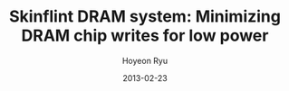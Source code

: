 ---
layout: publication_info  # FIXED! DO NOT CHANGE!
author: "Hoyeon Ryu"   # your name (do not specify the publication authors, please specify publication authors at "pub_authors")
title:  "Skinflint DRAM system: Minimizing DRAM chip writes for low power"  # publication title
date:   2013-02-23  # publication date (not the blog posting date...)

description: |  # provide a brief explanation of your work!
    TBD

params:
    pub_authors:  # publication authors
        - "Yebin Lee"
        - "Soontae Kim"
        - "/members/seokin_hong"
        - "Jongmin Lee"

    pub_venue: "2013 IEEE 19th International Symposium on High Performance Computer Architecture (HPCA)"  # full venue name (conference and journal name)

    pub_url: https://ieeexplore.ieee.org/abstract/document/6522304  # URL to get access to the publication (comment this line if you don't have publicaiton URL)
    pub_thumbnail: ""  # image of the thumbnail (comment this line if you don't have any thumbnail to reveal)

    pub_abstract: |  # abstract of your publication
       DRAMs are one of the main players of computer system energy consumption due to their large capacities and frequent accesses. Consequently, many schemes have been proposed to reduce DRAM power/energy consumption. Some of them propose new DRAM system and chip organizations, which are effective in reducing power consumption but intrusive. In contrast, we minimize DRAM write accesses at chip level with minimal modification of the conventional DRAM system organization and small addition to caches. When all data going to the same DRAM chips are not modified, the chips are not accessed. Consequently, chips are accessed selectively in our scheme while all chips are accessed simultaneously in the conventional DRAM system. Our chip-based selective DRAM write scheme is shown to reduce DRAM power and energy consumptions by 17% and 14%, respectively, on average. The overheads of our scheme are small in terms of performance, area, and energy consumption.

    pub_keywords:  # keywords of your publication
        - DRAM chips
        - Organizations
        - SDRAM
        - Memory management
        - Energy consumption
        - Power demand

    # Publication Classes: choose one of the class specified below (see more details at "config.yaml")
    #   - ACC : Accelerator
    #   - MS  : Memory System
    #   - CA  : Computer Architecture
    #   - OS  : Operating Systems
    #   - NDP : Near Data Processing / Processing In Memory
    pub_class: "MS"  # choose any class of the publication
---